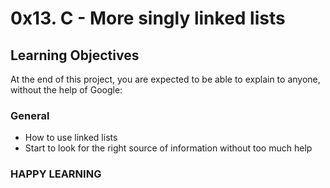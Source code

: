 # 0x13. C - More singly linked lists

## Learning Objectives
At the end of this project, you are expected to be able to explain to anyone, without the help of Google:

### General
* How to use linked lists
* Start to look for the right source of information without too much help

### HAPPY LEARNING
